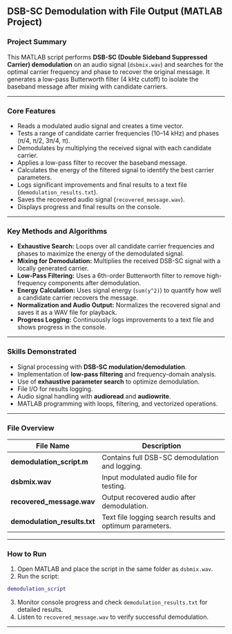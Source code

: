 ## DSB-SC Demodulation with File Output (MATLAB Project)

### Project Summary

This MATLAB script performs **DSB-SC (Double Sideband Suppressed Carrier) demodulation** on an audio signal (`dsbmix.wav`) and searches for the optimal carrier frequency and phase to recover the original message. It generates a low-pass Butterworth filter (4 kHz cutoff) to isolate the baseband message after mixing with candidate carriers.

---

### Core Features

* Reads a modulated audio signal and creates a time vector.
* Tests a range of candidate carrier frequencies (10–14 kHz) and phases (π/4, π/2, 3π/4, π).
* Demodulates by multiplying the received signal with each candidate carrier.
* Applies a low-pass filter to recover the baseband message.
* Calculates the energy of the filtered signal to identify the best carrier parameters.
* Logs significant improvements and final results to a text file (`demodulation_results.txt`).
* Saves the recovered audio signal (`recovered_message.wav`).
* Displays progress and final results on the console.

---

### Key Methods and Algorithms

* **Exhaustive Search:** Loops over all candidate carrier frequencies and phases to maximize the energy of the demodulated signal.
* **Mixing for Demodulation:** Multiplies the received DSB-SC signal with a locally generated carrier.
* **Low-Pass Filtering:** Uses a 6th-order Butterworth filter to remove high-frequency components after demodulation.
* **Energy Calculation:** Uses signal energy (`sum(y^2)`) to quantify how well a candidate carrier recovers the message.
* **Normalization and Audio Output:** Normalizes the recovered signal and saves it as a WAV file for playback.
* **Progress Logging:** Continuously logs improvements to a text file and shows progress in the console.

---

### Skills Demonstrated

* Signal processing with **DSB-SC modulation/demodulation**.
* Implementation of **low-pass filtering** and frequency-domain analysis.
* Use of **exhaustive parameter search** to optimize demodulation.
* File I/O for results logging.
* Audio signal handling with **audioread** and **audiowrite**.
* MATLAB programming with loops, filtering, and vectorized operations.

---

### File Overview

| File Name                    | Description                                              |
| ---------------------------- | -------------------------------------------------------- |
| **demodulation_script.m**    | Contains full DSB-SC demodulation and logging.           |
| **dsbmix.wav**               | Input modulated audio file for testing.                  |
| **recovered_message.wav**    | Output recovered audio after demodulation.               |
| **demodulation_results.txt** | Text file logging search results and optimum parameters. |

---

### How to Run

1. Open MATLAB and place the script in the same folder as `dsbmix.wav`.
2. Run the script:

```matlab
demodulation_script
```

3. Monitor console progress and check `demodulation_results.txt` for detailed results.
4. Listen to `recovered_message.wav` to verify successful demodulation.

---
